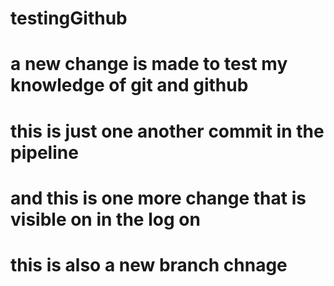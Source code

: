 # testingGithub
# a new change is made to test my knowledge of git and github  
# this is just one another commit in the pipeline 
# and this is one more change that is visible on in the log on
# this is also a new branch chnage  